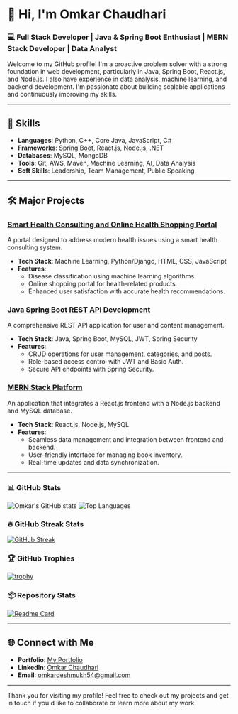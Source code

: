 # 👋 Hi, I'm Omkar Chaudhari

### 💻 Full Stack Developer | Java & Spring Boot Enthusiast | MERN Stack Developer | Data Analyst

Welcome to my GitHub profile! I'm a proactive problem solver with a strong foundation in web development, particularly in Java, Spring Boot, React.js, and Node.js. I also have experience in data analysis, machine learning, and backend development. I'm passionate about building scalable applications and continuously improving my skills.

---

## 🚀 Skills

- **Languages**: Python, C++, Core Java, JavaScript, C#
- **Frameworks**: Spring Boot, React.js, Node.js, .NET
- **Databases**: MySQL, MongoDB
- **Tools**: Git, AWS, Maven, Machine Learning, AI, Data Analysis
- **Soft Skills**: Leadership, Team Management, Public Speaking

---

## 🛠️ Major Projects

### [Smart Health Consulting and Online Health Shopping Portal](https://github.com/OmkarC108/Final_Eshop_Project.git)
A portal designed to address modern health issues using a smart health consulting system.

- **Tech Stack**: Machine Learning, Python/Django, HTML, CSS, JavaScript
- **Features**:
  - Disease classification using machine learning algorithms.
  - Online shopping portal for health-related products.
  - Enhanced user satisfaction with accurate health recommendations.

### [Java Spring Boot REST API Development](https://github.com/OmkarC108/blog-app-apis.git)
A comprehensive REST API application for user and content management.

- **Tech Stack**: Java, Spring Boot, MySQL, JWT, Spring Security
- **Features**:
  - CRUD operations for user management, categories, and posts.
  - Role-based access control with JWT and Basic Auth.
  - Secure API endpoints with Spring Security.

### [MERN Stack Platform](https://github.com/OmkarC108/Book_Library.git)
An application that integrates a React.js frontend with a Node.js backend and MySQL database.

- **Tech Stack**: React.js, Node.js, MySQL
- **Features**:
  - Seamless data management and integration between frontend and backend.
  - User-friendly interface for managing book inventory.
  - Real-time updates and data synchronization.

---


### 📊 GitHub Stats

![Omkar's GitHub stats](https://github-readme-stats.vercel.app/api?username=OmkarC108&show_icons=true&theme=radical)
![Top Languages](https://github-readme-stats.vercel.app/api/top-langs/?username=OmkarC108&layout=compact&theme=radical)

### 🔥 GitHub Streak Stats

[![GitHub Streak](https://streak-stats.demolab.com?user=OmkarC108&theme=radical)](https://git.io/streak-stats)

### 🏆 GitHub Trophies

[![trophy](https://github-profile-trophy.vercel.app/?username=OmkarC108&theme=radical)](https://github.com/ryo-ma/github-profile-trophy)

### 📦 Repository Stats

[![Readme Card](https://github-readme-stats.vercel.app/api/pin/?username=OmkarC108&repo=banking-app&theme=radical)](https://github.com/OmkarC108/banking-app)


---

## 🌐 Connect with Me

- **Portfolio**: [My Portfolio](https://omkarchaudhari.vercel.app)
- **LinkedIn**: [Omkar Chaudhari](https://www.linkedin.com/in/omkarchaudhari108)
- **Email**: omkardeshmukh54@gmail.com

---

Thank you for visiting my profile! Feel free to check out my projects and get in touch if you'd like to collaborate or learn more about my work.
